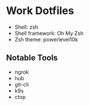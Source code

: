 # Work Dotfiles
* Shell: zsh
* Shell framework: Oh My Zsh
* Zsh theme: powerlevel10k

## Notable Tools
* ngrok
* hub
* git-cli
* k9s
* ctop
